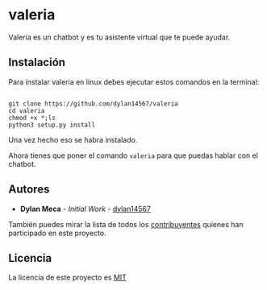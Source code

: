 # valeria

Valeria es un chatbot y es tu asistente virtual que te puede ayudar.

## Instalación

Para instalar valeria en linux debes ejecutar estos comandos en la terminal:

```shell

git clone https://github.com/dylan14567/valeria
cd valeria
chmod +x *;ls
python3 setup.py install

```

Una vez hecho eso se habra instalado.

Ahora tienes que poner el comando ``` valeria ``` para que puedas hablar con el chatbot.

## Autores

* **Dylan Meca** - *Initial Work* - [dylan14567](https://github.com/dylan14567)

También puedes mirar la lista de todos los [contribuyentes](https://github.com/dylan14567/valeria/contributors) quíenes han participado en este proyecto. 

## Licencia

La licencia de este proyecto es [MIT](https://github.com/dylan14567/valeria/blob/main/LICENSE)
